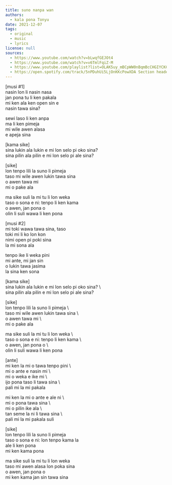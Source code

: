 ```yaml
---
title: suno nanpa wan
authors:
  - kala pona Tonyu
date: 2021-12-07
tags:
  - original
  - music
  - lyrics
license: null
sources:
  - https://www.youtube.com/watch?v=bLwqfGEJOt4
  - https://www.youtube.com/watch?v=v6TmlFqiZ-M
  - https://www.youtube.com/playlist?list=OLAK5uy_mBCpWW0nBqmBcCHGIYCKCFzTI7whhB4W8
  - https://open.spotify.com/track/5nPDuhUi5LjOnKKcPowXDA Section headers are wrapped inside square brackets.
---
```


\[musi #1]  \
nasin lon li nasin nasa  \
jan pona tu li ken pakala  \
mi ken ala ken open sin e  \
nasin tawa sina?

sewi laso li ken anpa  \
ma li ken pimeja  \
mi wile awen alasa  \
e apeja sina

\[kama sike]  \
sina lukin ala lukin e mi lon selo pi oko sina?  \
sina pilin ala pilin e mi lon selo pi ale sina?

\[sike]  \
lon tenpo lili la suno li pimeja  \
taso mi wile awen lukin tawa sina  \
o awen tawa mi  \
mi o pake ala

ma sike suli la mi tu li lon weka  \
taso o sona e ni: tenpo li ken kama  \
o awen, jan pona o  \
olin li suli wawa li ken pona

\[musi #2]  \
mi toki wawa tawa sina, taso  \
toki mi li ko lon kon  \
nimi open pi poki sina  \
la mi sona ala

tenpo ike li weka pini  \
mi ante, mi jan sin  \
o lukin tawa jasima  \
la sina ken sona

\[kama sike]  \
sina lukin ala lukin e mi lon selo pi oko sina?  \  \
sina pilin ala pilin e mi lon selo pi ale sina?

\[sike]  \
lon tenpo lili la suno li pimeja  \  \
taso mi wile awen lukin tawa sina  \  \
o awen tawa mi  \  \
mi o pake ala

ma sike suli la mi tu li lon weka  \  \
taso o sona e ni: tenpo li ken kama  \  \
o awen, jan pona o  \  \
olin li suli wawa li ken pona

\[ante]  \
mi ken la mi o tawa tenpo pini  \  \
mi o ante e nasin mi  \  \
mi o weka e ike mi  \  \
ijo pona taso li tawa sina  \  \
pali mi la mi pakala

mi ken la mi o ante e ale ni  \  \
mi o pona tawa sina  \  \
mi o pilin ike ala  \  \
tan seme la ni li tawa sina  \  \
pali mi la mi pakala suli

\[sike]  \
lon tenpo lili la suno li pimeja  \
taso o sona e ni: lon tenpo kama la  \
ale li ken pona  \
mi ken kama pona

ma sike suli la mi tu li lon weka  \
taso mi awen alasa lon poka sina  \
o awen, jan pona o  \
mi ken kama jan sin tawa sina
